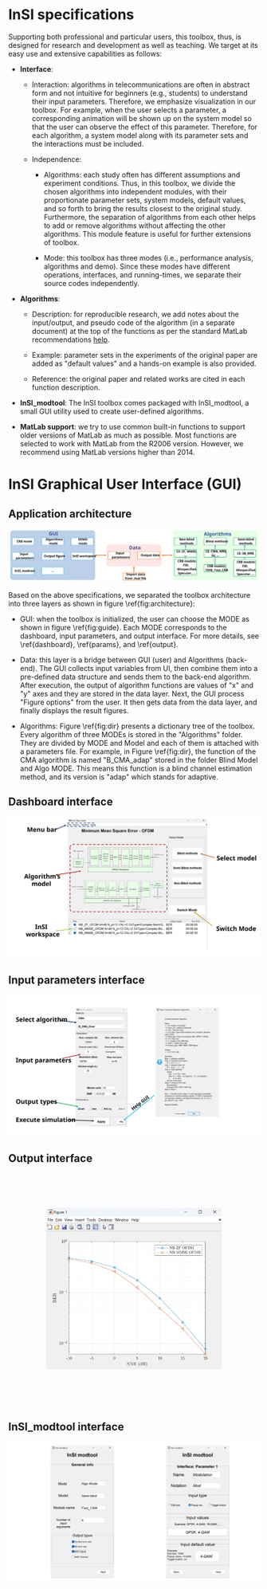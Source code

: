 #
# InSI specifications

Supporting both professional and particular users, this toolbox, thus, is designed for research and development as well as teaching. We target at its easy use and extensive capabilities as follows:

- **Interface**:
    - Interaction: algorithms in telecommunications are often in abstract form and not intuitive for beginners (e.g., students) to understand their input parameters. Therefore, we emphasize visualization in our toolbox. For example, when the user selects a parameter, a corresponding animation will be shown up on the system model so that the user can observe the effect of this parameter. Therefore, for each algorithm, a system model along with its parameter sets and the interactions must be included.
            
    - Independence: 
        - Algorithms: each study often has different assumptions and experiment conditions. Thus, in this toolbox, we divide the chosen algorithms into independent modules, with their proportionate parameter sets, system models, default values, and so forth to bring the results closest to the original study. Furthermore, the separation of algorithms from each other helps to add or remove algorithms without affecting the other algorithms. This module feature is useful for further extensions of  toolbox.
                    
        - Mode: this toolbox has three modes (i.e., performance analysis, algorithms and demo). Since these modes have different operations, interfaces, and running-times,  we separate their source codes independently.
- **Algorithms**:
    - Description: for reproducible research, we add notes about the input/output, and pseudo code of the algorithm (in a separate document) at the top of the functions as per the standard MatLab recommendations [help].
            
    - Example: parameter sets in the experiments of the original paper are added as "default values" and a hands-on example is also provided.
            
    - Reference: the original paper and related works are cited in each  function description.
        
- **InSI_modtool**: The InSI toolbox comes packaged with InSI_modtool, a small GUI utility used to create user-defined algorithms.

- **MatLab support**: we try to use common built-in functions to support older versions of MatLab as much as possible. Most functions are selected to work with MatLab from the R2006 version. However, we recommend using MatLab versions higher than 2014.

# InSI Graphical User Interface (GUI)

## Application architecture

![](./assets/img/InSI_architecture.svg)

Based on the above specifications, we separated the toolbox architecture into three layers as shown in figure \ref{fig:architecture}:

- GUI: when the toolbox is initialized, the user can choose the MODE as shown in figure \ref{fig:guide}. Each MODE corresponds to the dashboard, input parameters, and output interface. For more details, see \ref{dashboard}, \ref{params}, and \ref{output}.
    
- Data: this layer is a bridge between GUI (user) and Algorithms (back-end). The GUI collects input variables from UI, then combine them into a pre-defined data structure and sends them to the back-end algorithm. After execution, the output of algorithm functions are values of "x" and "y" axes and they are stored in the data layer. Next, the GUI process "Figure options" from the user. It then gets data from the data layer, and finally displays the result figures.
    
- Algorithms: Figure \ref{fig:dir} presents a dictionary tree of the toolbox. Every algorithm of three MODEs is stored in the "Algorithms" folder. They are divided by MODE and Model and each of them is attached with a parameters file. For example, in Figure \ref{fig:dir}, the function of the CMA algorithm is named "B\_CMA\_adap" stored in the folder Blind Model and Algo MODE. This means this function is a blind channel estimation method, and its version is "adap" which stands for adaptive.

## Dashboard interface

![](./assets/img/InSI_dashboard_interface.svg)

## Input parameters interface

![](./assets/img/InSI_input_interface.svg)

## Output interface

<p style="text-align-last: center">
<img src="./assets/img/InSI_output.png" style="scale: 70%">
</p>

## InSI_modtool interface

![](./assets/img/InSI_modtool_interface.svg)

[help]: https://www.mathworks.com/help/matlab/matlab_prog/add-help-for-your-program.html